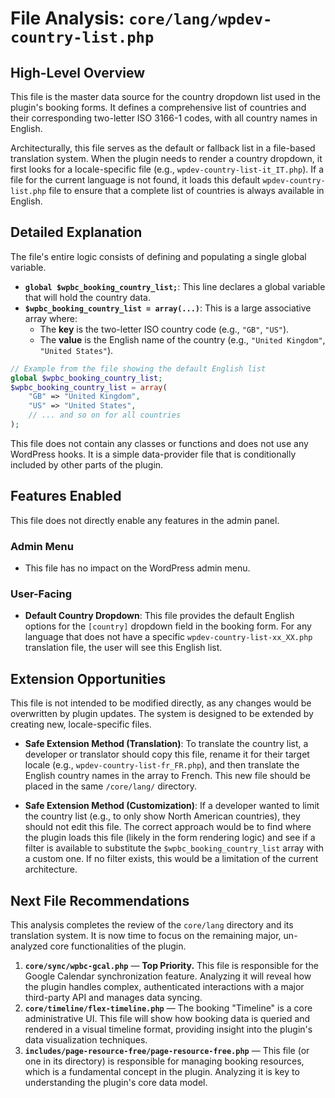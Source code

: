 # File Analysis: `core/lang/wpdev-country-list.php`

## High-Level Overview

This file is the master data source for the country dropdown list used in the plugin's booking forms. It defines a comprehensive list of countries and their corresponding two-letter ISO 3166-1 codes, with all country names in English.

Architecturally, this file serves as the default or fallback list in a file-based translation system. When the plugin needs to render a country dropdown, it first looks for a locale-specific file (e.g., `wpdev-country-list-it_IT.php`). If a file for the current language is not found, it loads this default `wpdev-country-list.php` file to ensure that a complete list of countries is always available in English.

## Detailed Explanation

The file's entire logic consists of defining and populating a single global variable.

-   **`global $wpbc_booking_country_list;`**: This line declares a global variable that will hold the country data.
-   **`$wpbc_booking_country_list = array(...)`**: This is a large associative array where:
    -   The **key** is the two-letter ISO country code (e.g., `"GB"`, `"US"`).
    -   The **value** is the English name of the country (e.g., `"United Kingdom"`, `"United States"`).

```php
// Example from the file showing the default English list
global $wpbc_booking_country_list;
$wpbc_booking_country_list = array(
	"GB" => "United Kingdom",
	"US" => "United States",
    // ... and so on for all countries
);
```

This file does not contain any classes or functions and does not use any WordPress hooks. It is a simple data-provider file that is conditionally included by other parts of the plugin.

## Features Enabled

This file does not directly enable any features in the admin panel.

### Admin Menu

-   This file has no impact on the WordPress admin menu.

### User-Facing

-   **Default Country Dropdown**: This file provides the default English options for the `[country]` dropdown field in the booking form. For any language that does not have a specific `wpdev-country-list-xx_XX.php` translation file, the user will see this English list.

## Extension Opportunities

This file is not intended to be modified directly, as any changes would be overwritten by plugin updates. The system is designed to be extended by creating new, locale-specific files.

-   **Safe Extension Method (Translation)**: To translate the country list, a developer or translator should copy this file, rename it for their target locale (e.g., `wpdev-country-list-fr_FR.php`), and then translate the English country names in the array to French. This new file should be placed in the same `/core/lang/` directory.

-   **Safe Extension Method (Customization)**: If a developer wanted to limit the country list (e.g., to only show North American countries), they should not edit this file. The correct approach would be to find where the plugin loads this file (likely in the form rendering logic) and see if a filter is available to substitute the `$wpbc_booking_country_list` array with a custom one. If no filter exists, this would be a limitation of the current architecture.

## Next File Recommendations

This analysis completes the review of the `core/lang` directory and its translation system. It is now time to focus on the remaining major, un-analyzed core functionalities of the plugin.

1.  **`core/sync/wpbc-gcal.php`** — **Top Priority.** This file is responsible for the Google Calendar synchronization feature. Analyzing it will reveal how the plugin handles complex, authenticated interactions with a major third-party API and manages data syncing.
2.  **`core/timeline/flex-timeline.php`** — The booking "Timeline" is a core administrative UI. This file will show how booking data is queried and rendered in a visual timeline format, providing insight into the plugin's data visualization techniques.
3.  **`includes/page-resource-free/page-resource-free.php`** — This file (or one in its directory) is responsible for managing booking resources, which is a fundamental concept in the plugin. Analyzing it is key to understanding the plugin's core data model.
